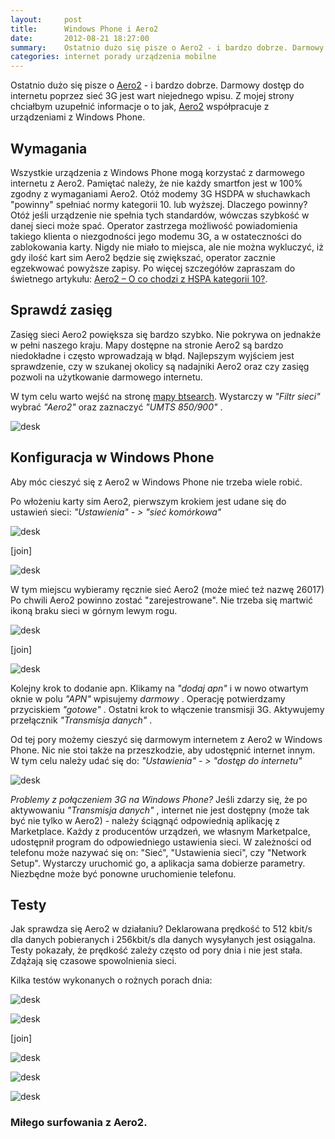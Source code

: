 ```yaml
---
layout:     post
title:      Windows Phone i Aero2
date:       2012-08-21 18:27:00
summary:    Ostatnio dużo się pisze o Aero2 - i bardzo dobrze. Darmowy dostęp do internetu poprzez sieć 3G jest wart niejednego wpisu. Z mojej strony chciałbym uzupełnić informacje o to jak, Aero2 współpracuje z urządzeniami z Windows Phone.WymaganiaWszystkie urządzenia z Windows Phone mogą korzystać z darmoweg...
categories: internet porady urządzenia mobilne
---
```




Ostatnio dużo się pisze o [Aero2](http://www.aero2.pl/) - i bardzo dobrze. Darmowy dostęp do internetu poprzez sieć 3G jest wart niejednego wpisu. Z mojej strony chciałbym uzupełnić informacje o to jak, [Aero2](http://www.aero2.pl/) współpracuje z urządzeniami z Windows Phone.



## Wymagania



Wszystkie urządzenia z Windows Phone mogą korzystać z darmowego internetu z Aero2. Pamiętać należy, że nie każdy smartfon jest w 100% zgodny z wymaganiami Aero2. Otóż modemy 3G HSDPA  w słuchawkach "powinny" spełniać normy kategorii 10. lub wyższej. Dlaczego powinny? Otóż jeśli urządzenie nie spełnia tych standardów, wówczas szybkość w danej sieci może spać. Operator zastrzega możliwość powiadomienia takiego klienta o niezgodności jego modemu 3G, a w ostateczności do zablokowania karty. Nigdy nie miało to miejsca, ale nie można wykluczyć, iż gdy ilość kart sim Aero2 będzie się zwiększać, operator zacznie egzekwować powyższe zapisy.  Po więcej szczegółów zapraszam do świetnego artykułu: [Aero2 – O co chodzi z HSPA kategorii 10?](http://jdtech.pl/2011/11/aero2-o-co-chodzi-z-hspa-kategorii-10.html).



## Sprawdź zasięg



Zasięg sieci Aero2 powiększa się bardzo szybko. Nie pokrywa on jednakże w pełni naszego kraju. Mapy dostępne na stronie Aero2 są bardzo niedokładne i często wprowadzają w błąd. Najlepszym wyjściem jest sprawdzenie, czy w szukanej okolicy są nadajniki Aero2 oraz czy zasięg pozwoli na użytkowanie darmowego internetu.

W tym celu warto wejść na stronę [mapy btsearch](http://mapa.btsearch.pl/). Wystarczy w  *"Filtr sieci"*   wybrać  *"Aero2"*  oraz zaznaczyć  *"UMTS 850/900"* .



![desk](https://raw.githubusercontent.com/djfoxer/djfoxer.github.io/master/_img/2012-8-21-_124_/g_-_608x405_-_-_35630x20120821174755_0.png)





## Konfiguracja w Windows Phone



Aby móc cieszyć się z Aero2 w Windows Phone nie trzeba wiele robić.

Po włożeniu karty sim Aero2, pierwszym krokiem jest udane się do ustawień sieci:
 *"Ustawienia" - > "sieć komórkowa"*  



![desk](https://raw.githubusercontent.com/djfoxer/djfoxer.github.io/master/_img/2012-8-21-_124_/g_-_288x192_-_-_35630x20120821132659_0.jpg)

[join]

![desk](https://raw.githubusercontent.com/djfoxer/djfoxer.github.io/master/_img/2012-8-21-_124_/g_-_288x192_-_-_35630x20120821132704_0.jpg)



W tym miejscu wybieramy ręcznie sieć Aero2 (może mieć też nazwę 26017)
Po chwili Aero2 powinno zostać "zarejestrowane". Nie trzeba się martwić ikoną braku sieci w górnym lewym rogu. 



![desk](https://raw.githubusercontent.com/djfoxer/djfoxer.github.io/master/_img/2012-8-21-_124_/g_-_288x192_-_-_35630x20120821132719_0.jpg)

[join]

![desk](https://raw.githubusercontent.com/djfoxer/djfoxer.github.io/master/_img/2012-8-21-_124_/g_-_288x192_-_-_35630x20120821132727_0.jpg)



Kolejny krok to dodanie apn. Klikamy na  *"dodaj apn"*  i w nowo  otwartym oknie w polu  *"APN"*  wpisujemy  *darmowy* . Operację potwierdzamy przyciskiem  *"gotowe"* . Ostatni krok to włączenie transmisji 3G. Aktywujemy przełącznik  *"Transmisja danych"* .

Od tej pory możemy cieszyć się darmowym internetem z Aero2 w Windows Phone. Nic nie stoi także na przeszkodzie, aby udostępnić internet innym. 
W tym celu należy udać się do:
 *"Ustawienia" - > "dostęp do internetu"* 


![desk](https://raw.githubusercontent.com/djfoxer/djfoxer.github.io/master/_img/2012-8-21-_124_/g_-_608x405_-_-_35630x20120821132735_0.jpg)



 *Problemy z połączeniem 3G na Windows Phone?* 
Jeśli zdarzy się, że po aktywowaniu  *"Transmisja danych"* , internet nie jest dostępny (może tak być nie tylko w Aero2) - należy ściągnąć odpowiednią aplikację z Marketplace. Każdy z producentów urządzeń, we własnym Marketpalce, udostępnił program do odpowiedniego ustawienia sieci. W zależności od telefonu może nazywać się on: "Sieć", "Ustawienia sieci", czy "Network Setup". Wystarczy uruchomić go, a aplikacja sama dobierze parametry. Niezbędne może być ponowne uruchomienie telefonu. 



## Testy



Jak sprawdza się Aero2 w działaniu? Deklarowana prędkość to 512 kbit/s dla danych pobieranych i 256kbit/s dla danych wysyłanych jest osiągalna. Testy pokazały, że prędkość zależy często od pory dnia i nie jest stała. Zdążają się czasowe spowolnienia sieci.

Kilka testów wykonanych o rożnych porach dnia:


![desk](https://raw.githubusercontent.com/djfoxer/djfoxer.github.io/master/_img/2012-8-21-_124_/g_-_608x405_-_-_35630x20120821132742_0.jpg)




![desk](https://raw.githubusercontent.com/djfoxer/djfoxer.github.io/master/_img/2012-8-21-_124_/g_-_288x192_-_-_35630x20120821132801_0.jpg)

[join]

![desk](https://raw.githubusercontent.com/djfoxer/djfoxer.github.io/master/_img/2012-8-21-_124_/g_-_288x192_-_-_35630x20120821132813_0.jpg)




![desk](https://raw.githubusercontent.com/djfoxer/djfoxer.github.io/master/_img/2012-8-21-_124_/g_-_608x405_-_-_35630x20120821132819_0.jpg)




![desk](https://raw.githubusercontent.com/djfoxer/djfoxer.github.io/master/_img/2012-8-21-_124_/g_-_608x405_-_-_35630x20120821132826_0.jpg)





### Miłego surfowania z Aero2.

